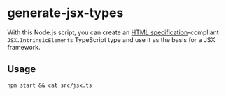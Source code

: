 # generate-jsx-types

With this Node.js script, you can create an
[HTML specification](https://html.spec.whatwg.org/multipage/indices.html)-compliant
`JSX.IntrinsicElements` TypeScript type and use it as the basis for a JSX
framework.

## Usage

```
npm start && cat src/jsx.ts
```
